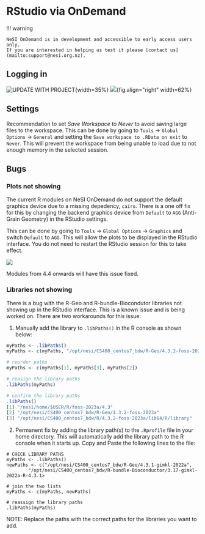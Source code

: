 # RStudio via OnDemand

!!! warning

    NeSI OnDemand is in development and accessible to early access users only.
    If you are interested in helping us test it please [contact us](mailto:support@nesi.org.nz).

## Logging in
![UPDATE WITH PROJECT](RStudio_via_OOD_on_NeSI_0.png){width=35%} ![](RStudio_via_OOD_on_NeSI_1.png){fig.align="right" width=62%}

## Settings
Recommendation to set *Save Workspace to Never* to avoid saving large files to the workspace. This can be done by going to `Tools` -> `Global Options` -> `General` and setting the `Save workspace to .RData on exit` to `Never`. This will prevent the workspace from being unable to load due to not enough memory in the selected session.

## Bugs

### Plots not showing
The current R modules on NeSI OnDemand do not support the default graphics device due to a missing depedency, `cairo`. There is a one off fix for this by changing the backend graphics device from `Default` to `AGG` (Anti-Grain Geometry) in the RStudio settings. 

This can be done by going to `Tools` -> `Global Options` -> `Graphics` and switch `Default` to `AGG`. This will allow the plots to be displayed in the RStudio interface. You do not need to restart the RStudio session for this to take effect.

![](RStudio_via_OOD_on_NeSI_2.png)

Modules from 4.4 onwards will have this issue fixed.

### Libraries not showing
There is a bug with the R-Geo and R-bundle-Biocondutor libraries not showing up in the RStudio interface. This is a known issue and is being worked on. There are two workarounds for this issue:

1. Manually add the library to `.libPaths()` in the R console as shown below:

```R
myPaths <- .libPaths()
myPaths <- c(myPaths, "/opt/nesi/CS400_centos7_bdw/R-Geo/4.3.2-foss-2023a")

# reorder paths
myPaths <- c(myPaths[1], myPaths[3], myPaths[2]) 

# reasign the library paths
.libPaths(myPaths)

# confirm the library paths
.libPaths()
[1] "/nesi/home/$USER/R/foss-2023a/4.3"
[2] "/opt/nesi/CS400_centos7_bdw/R-Geo/4.3.2-foss-2023a"
[3] "/opt/nesi/CS400_centos7_bdw/R/4.3.2-foss-2023a/lib64/R/library"
```
2. Permanent fix by adding the library path(s) to the `.Rprofile` file in your home directory. This will automatically add the library path to the R console when it starts up. Copy and Paste the following lines to the file:

```
# CHECK LIBRARY PATHS
myPaths <- .libPaths()
newPaths <- c("/opt/nesi/CS400_centos7_bdw/R-Geo/4.3.1-gimkl-2022a",
        "/opt/nesi/CS400_centos7_bdw/R-bundle-Bioconductor/3.17-gimkl-2022a-R-4.3.1>

# join the two lists
myPaths <- c(myPaths, newPaths)

# reassign the library paths
.libPaths(myPaths)
```
NOTE: Replace the paths with the correct paths for the libraries you want to add.
